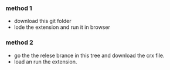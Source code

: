 ### method 1
- download this git folder
- lode the extension and run it in browser

### method 2
- go the the relese brance in this tree and download the crx file.
- load an run the extension.
